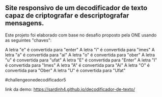## Site responsivo de um decodificador de texto capaz de criptografar e descriptografar mensagens.

Este projeto foi elaborado com base no desafio proposto pela ONE usando as seguintes "chaves":

A letra "e" é convertida para "enter"
A letra "i" é convertida para "imes"
A letra "a" é convertida para "ai"
A letra "o" é convertida para "ober"
A letra "u" é convertida para "ufat"
A letra "E" é convertida para "Enter"
A letra "I" é convertida para "Imes"
A letra "A" é convertida para "Ai"
A letra "O" é convertida para "Ober"
A letra "U" é convertida para "Ufat"

#challengeonedecodificador5

link da demo: https://sardinh4.github.io/decodificador-de-texto/

